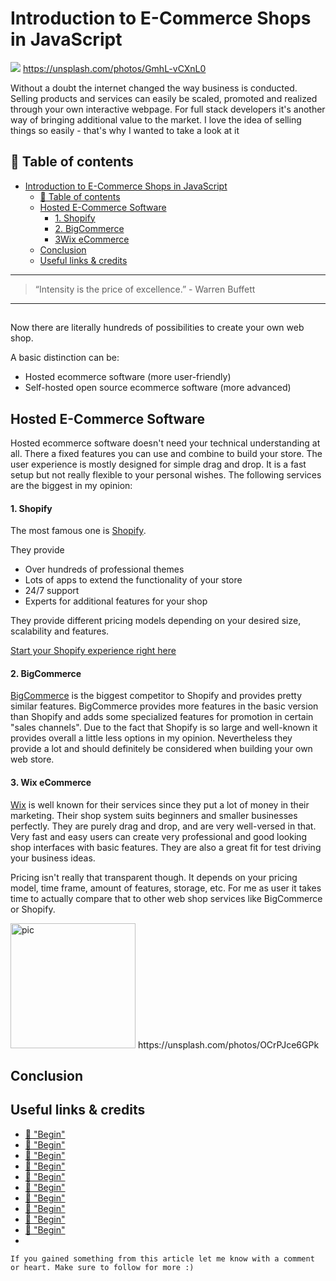 # Introduction to E-Commerce Shops in JavaScript

[<img src="https://images.unsplash.com/photo-1431347602106-1608ccc66b67?dpr=2&auto=format&fit=crop&w=767&h=467&q=80&cs=tinysrgb&crop=&bg=">](
https://unsplash.com/photos/GmhL-vCXnL0)
https://unsplash.com/photos/GmhL-vCXnL0

Without a doubt the internet changed the way business is conducted. Selling products and services can easily be scaled, promoted and realized through your own interactive webpage. For full stack developers it's another way of bringing additional value to the market. I love the idea of selling things so easily - that's why I wanted to take a look at it


## 📄 Table of contents


<!-- toc orderedList:0 depthFrom:1 depthTo:6 -->

* [Introduction to E-Commerce Shops in JavaScript](#introduction-to-e-commerce-shops-in-javascript)
  * [📄 Table of contents](#table-of-contents)
  * [Hosted E-Commerce Software](#hosted-e-commerce-software)
      * [1. Shopify](#1-shopify)
      * [2. BigCommerce](#2-bigcommerce)
      * [3Wix eCommerce](#3wix-ecommerce)
  * [Conclusion](#conclusion)
  * [Useful links & credits](#useful-links-credits)

<!-- tocstop -->



---

>“Intensity is the price of excellence.” - Warren Buffett

---
##

Now there are literally hundreds of possibilities to create your own web shop.

A basic distinction can be:
- Hosted ecommerce software (more user-friendly)
- Self-hosted open source ecommerce software (more advanced)

## Hosted E-Commerce Software

Hosted ecommerce software doesn't need your technical understanding at all. There a fixed features you can use and combine to build your store. The user experience is mostly designed for simple drag and drop. It is a fast setup but not really flexible to your personal wishes. The following services are the biggest in my opinion:

#### 1. Shopify

The most famous one is [Shopify](https://www.shopify.com/).

They provide
- Over hundreds of professional themes
- Lots of apps to extend the functionality of your store
- 24/7 support
- Experts for additional features for your shop

They provide different pricing models depending on your desired size, scalability and features.

[Start your Shopify experience right here]()

#### 2. BigCommerce

[BigCommerce](https://www.bigcommerce.com/) is the biggest competitor to Shopify and provides pretty similar features. BigCommerce provides more features in the basic version than Shopify and adds some specialized features for promotion in certain "sales channels". Due to the fact that Shopify is so large and well-known it provides overall a little less options in my opinion. Nevertheless they provide a lot and should definitely be considered when building your own web store.

#### 3. Wix eCommerce

[Wix](https://wix.com/) is well known for their services since they put a lot of money in their marketing.
Their shop system suits beginners and smaller businesses perfectly. They are purely drag and drop, and are very well-versed in that. Very fast and easy users can create very professional and good looking shop interfaces with basic features.
They are also a great fit for test driving your business ideas.

Pricing isn't really that transparent though. It depends on your pricing model, time frame, amount of features, storage, etc. For me as user it takes time to actually compare that to other web shop services like BigCommerce or Shopify.







<img src="https://images.unsplash.com/photo-1475650522725-015d35677789?dpr=2&auto=format&fit=crop&w=767&h=511&q=80&cs=tinysrgb&crop=&bg=" alt="pic" height="200"/>
https://unsplash.com/photos/OCrPJce6GPk

## Conclusion



## Useful links & credits
- [📄 "Begin"](afgafgadgads)
- [📄 "Begin"](afgafgadgads)
- [📄 "Begin"](afgafgadgads)
- [📄 "Begin"](afgafgadgads)
- [📄 "Begin"](afgafgadgads)
- [📄 "Begin"](afgafgadgads)
- [📄 "Begin"](afgafgadgads)
- [📄 "Begin"](afgafgadgads)
- [📄 "Begin"](afgafgadgads)
- [📄 "Begin"](afgafgadgads)
-

```
If you gained something from this article let me know with a comment or heart. Make sure to follow for more :)
```

<!-- Written by Daniel Deutsch (deudan1010@gmail.com) -->

